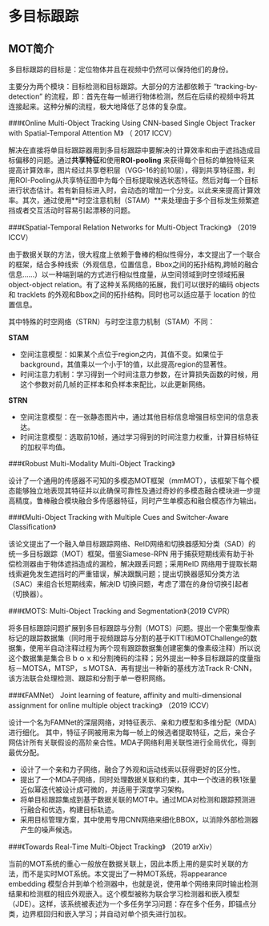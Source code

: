 # 多目标跟踪

## MOT简介
多目标跟踪的目标是：定位物体并且在视频中仍然可以保持他们的身份。

主要分为两个模块：目标检测和目标跟踪。大部分的方法都依赖于 “tracking-by-detection” 的流程，即：首先在每一帧进行物体检测，然后在后续的视频中将其连接起来。这种分解的流程，极大地降低了总体的复杂度。



###《Online Multi-Object Tracking Using CNN-based Single Object Tracker with Spatial-Temporal Attention M》 （ 2017  ICCV）

解决在直接将单目标跟踪器用到多目标跟踪中要解决的计算效率和由于遮挡造成目标偏移的问题。通过**共享特征**和使用**ROI-pooling** 来获得每个目标的单独特征来提高计算效率，图片经过共享卷积层（VGG-16的前10层），得到共享特征图，利用ROI-Pooling从共享特征图中为每个目标提取候选状态特征。然后对每一个目标进行状态估计。若有新目标进入时，会动态的增加一个分支。以此来来提高计算效率。其次，通过使用**时空注意机制（STAM）**来处理由于多个目标发生频繁遮挡或者交互活动时容易引起漂移的问题。

###《Spatial-Temporal Relation Networks for Multi-Object Tracking》 （2019  ICCV）


由于数据关联的方法，很大程度上依赖于鲁棒的相似性得分，本文提出了一个联合的框架，结合多种线索（外观信息，位置信息，Bbox之间的拓扑结构,跨帧的融合信息……）以一种端到端的方式进行相似性度量，从空间领域到时空领域拓展 object-object relation。有了这种关系网络的拓展，我们可以很好的编码 objects 和 tracklets 的外观和Bbox之间的拓扑结构。同时也可以适应基于 location 的位置信息。


其中特殊的时空网络（STRN）与时空注意力机制（STAM）不同：

**STAM**

- 空间注意模型：如果某个点位于region之内，其值不变。如果位于background，其值乘以一个小于1的值，以此提高region的显著性。
- 时间注意力机制：学习得到一个时间注意力参数，在计算损失函数的时候，用这个参数对前几帧的正样本和负样本来配比，以此更新网络。

**STRN**

- 空间注意模型：在一张静态图片中，通过其他目标信息增强目标空间的信息表达。
- 时间注意模型：选取前10帧，通过学习得到的时间注意力权重，计算目标特征的加权平均值。


###《Robust Multi-Modality Multi-Object Tracking》

设计了一个通用的传感器不可知的多模态MOT框架（mmMOT），该框架下每个模态能够独立地表现其特征并以此确保可靠性及通过奇妙的多模态融合模块进一步提高精度。鲁棒融合模块融合多传感器特征，同时产生单模态和融合模态作为输出。
    
###《Multi-Object Tracking with Multiple Cues and Switcher-Aware Classification》

该论文提出了一个融入单目标跟踪网络、ReID网络和切换器感知分类（SAD）的统一多目标跟踪（MOT）框架。借鉴Siamese-RPN 用于捕获短期线索有助于补偿检测器由于物体遮挡造成的漏检，解决跟丢问题；采用ReID 网络用于提取长期线索避免发生遮挡时的严重错误，解决跟飘问题；提出切换器感知分类方法（SAC）来组合长短期线索，解决ID 切换问题，考虑了潜在的身份切换引起者（切换器）。


###《MOTS: Multi-Object Tracking and Segmentation》（2019  CVPR）

将多目标跟踪问题扩展到多目标跟踪与分割（MOTS）问题。提出一个密集型像素标记的跟踪数据集（同时用于视频跟踪与分割的基于KITTI和MOTChallenge的数据集，使用半自动注释过程为两个现有跟踪数据集创建密集的像素级注释）所以说这个数据集是集合Ｂｂｏｘ和分割掩码的注释；另外提出一种多目标跟踪的度量指标－MOTSA，MTSP，ｓMOTSA．再有提出一种新的基线方法Track R-CNN，该方法联合处理检测、跟踪和分割于单一卷积网络。

###《FAMNet） Joint learning of feature, affinity and multi-dimensional assignment for online multiple object tracking》  （2019  ICCV）

设计一个名为FAMNet的深层网络，对特征表示、亲和力模型和多维分配（MDA）进行细化。
其中，特征子网被用来为每一帧上的候选者提取特征，之后，亲合子网估计所有关联假设的高阶亲合性。MDA子网络利用关联性进行全局优化，得到最优分配。

- 设计了一个亲和力子网络，融合了外观和运动线索以获得更好的区分性。
- 提出了一个MDA子网络，同时处理数据关联和约束，其中一个改进的秩1张量近似幂迭代被设计成可微的，并适用于深度学习架构。
- 将单目标跟踪集成到基于数据关联的MOT中。通过MDA对检测和跟踪预测进行融合和优选，构建目标轨迹。
- 采用目标管理方案，其中使用专用CNN网络来细化BBOX，以消除外部检测器产生的噪声候选。


###《Towards Real-Time Multi-Object Tracking》 （2019 arXiv）

当前的MOT系统的重心一般放在数据关联上，因此本质上用的是实时关联的方法，而不是实时MOT系统。本文提出了一种MOT系统，将appearance embedding 模型合并到单个检测器中，也就是说，使用单个网络来同时输出检测结果和检测框的相应外观嵌入。这个模型被称为联合学习检测器和嵌入模型（JDE）。这样，该系统被表述为一个多任务学习问题：存在多个任务，即锚点分类，边界框回归和嵌入学习；并自动对单个损失进行加权。

